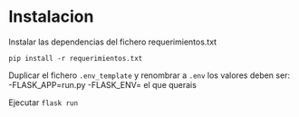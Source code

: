 # Instalacion

Instalar las dependencias del fichero requerimientos.txt
```
pip install -r requerimientos.txt
```

Duplicar el fichero `.env_template` y renombrar a `.env`
los valores deben ser:
-FLASK_APP=run.py
-FLASK_ENV= el que querais

Ejecutar `flask run`